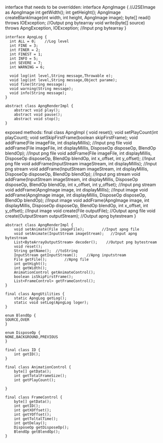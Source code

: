 interface that needs to be overridden:
    interface ApngImage {         //J2SEImage as ApngImage
      int getWidth();
      int getHeight();
      ApngImage createBlankImage(int width, int height, ApngImage image);
      byte[] read() throws IOException;    //Output png bytearray
      void write(byte[] source) throws ApngException, IOException;        //Input png bytearray
    }

    interface ApngLog {
      int ALL = 0;    //Log level
      int FINE = 3;
      int FINER = 2;
      int FINEST = 1;
      int INFO = 5;
      int SEVERE = 7;
      int WARNING = 6;

      void log(int level,String message,Throwable e);
      void log(int level,String message,Object parame);
      void fine(String message);
      void warning(String message);
      void info(String message);
    }

    abstract class ApngRenderImpl {
        abstract void play();
        abstract void pause();
        abstract void stop();
    }


exposed methods:
    final class ApngImpl {
        void reset();
        void setPlayCount(int playCount);
        void setSkipFirstFrame(boolean skipFirstFrame);
        void addFrame(File imageFile, int displayMillis);     //Input png file
        void addFrame(File imageFile, int displayMillis, DisposeOp disposeOp, BlendOp blendOp);   //Input png file
        void addFrame(File imageFile, int displayMillis, DisposeOp disposeOp, BlendOp blendOp, int x_offset, int y_offset);   //Input png file
        void addFrame(InputStream imageStream, int displayMillis);    //Input png stream
        void addFrame(InputStream imageStream, int displayMillis, DisposeOp disposeOp, BlendOp blendOp);    //Input png stream
        void addFrame(InputStream imageStream, int displayMillis, DisposeOp disposeOp, BlendOp blendOp, int x_offset, int y_offset);    //Input png stream
        void addFrame(ApngImage image, int displayMillis);    //Input image
        void addFrame(ApngImage image, int displayMillis, DisposeOp disposeOp, BlendOp blendOp);  //Input image
        void addFrame(ApngImage image, int displayMillis, DisposeOp disposeOp, BlendOp blendOp, int x_offset, int y_offset);    //Input image
        void create(File outputFile);  //Output apng file
        void create(OutputStream outputStream);   //Output apng bytestream
    }

    abstract class ApngRenderImpl {
        void setAnimate(File imageFile);        //Input apng file
        void setAnimate(InputStream imageStream);   //Input apng bytestream
        List<ByteArrayOutputStream> decoder();    //Output png bytestream
        void reset();
        String getName();  //toString
        InputStream getInputStream();    //Apng inputstream
        File getFile();        //Apng file
        int getHight();
        int getWidth();
        AnimationControl getAnimateControl();
        boolean isSkipFirstFrame();
        List<FrameControl> getFrameControl();
    }

    final class ApngUtilities {
        static ApngLog getLog();
        static void setLog(ApngLog loger);
    }

    enum BlendOp {
    SOURCE,OVER
    }

    enum DisposeOp {
    NONE,BACKGROUND,PREVIOUS
    }

    final class ID {
        int getID();
    }

    final class AnimationControl {
        byte[] getData();
        int getTotalFrameSize();
        int getPlayCount();

    }

    final class FrameControl {
        byte[] getData();
        int getID();
        int getXOffset();
        int getYOffset();
        int getToltalTime();
        int getDelay();
        DisposeOp getDisposeOp();
        BlendOp getBlendOp();
    }